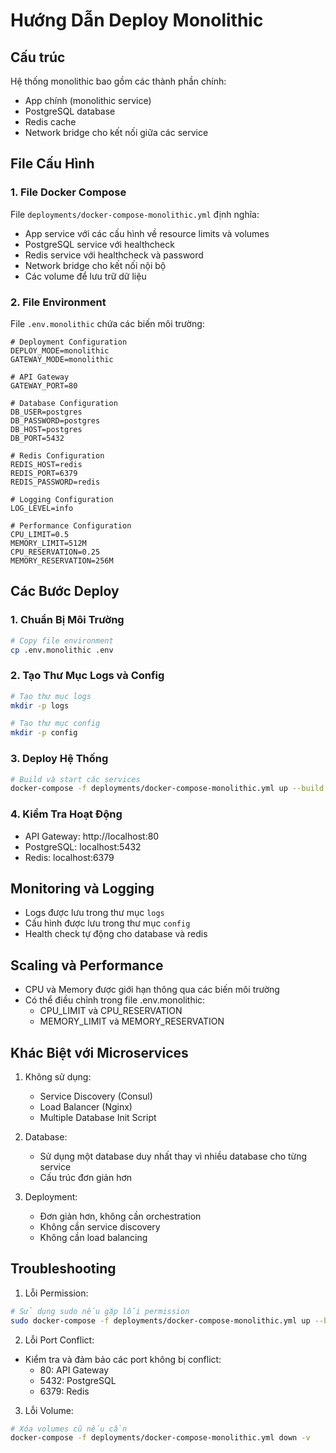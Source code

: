 # Hướng Dẫn Deploy Monolithic

## Cấu trúc
Hệ thống monolithic bao gồm các thành phần chính:
- App chính (monolithic service)
- PostgreSQL database
- Redis cache
- Network bridge cho kết nối giữa các service

## File Cấu Hình
### 1. File Docker Compose
File `deployments/docker-compose-monolithic.yml` định nghĩa:
- App service với các cấu hình về resource limits và volumes
- PostgreSQL service với healthcheck
- Redis service với healthcheck và password
- Network bridge cho kết nối nội bộ
- Các volume để lưu trữ dữ liệu

### 2. File Environment
File `.env.monolithic` chứa các biến môi trường:
```env
# Deployment Configuration
DEPLOY_MODE=monolithic
GATEWAY_MODE=monolithic

# API Gateway
GATEWAY_PORT=80

# Database Configuration
DB_USER=postgres
DB_PASSWORD=postgres
DB_HOST=postgres
DB_PORT=5432

# Redis Configuration
REDIS_HOST=redis
REDIS_PORT=6379
REDIS_PASSWORD=redis

# Logging Configuration
LOG_LEVEL=info

# Performance Configuration
CPU_LIMIT=0.5
MEMORY_LIMIT=512M
CPU_RESERVATION=0.25
MEMORY_RESERVATION=256M
```

## Các Bước Deploy

### 1. Chuẩn Bị Môi Trường
```bash
# Copy file environment
cp .env.monolithic .env
```

### 2. Tạo Thư Mục Logs và Config
```bash
# Tạo thư mục logs
mkdir -p logs

# Tạo thư mục config
mkdir -p config
```

### 3. Deploy Hệ Thống
```bash
# Build và start các services
docker-compose -f deployments/docker-compose-monolithic.yml up --build
```

### 4. Kiểm Tra Hoạt Động
- API Gateway: http://localhost:80
- PostgreSQL: localhost:5432
- Redis: localhost:6379

## Monitoring và Logging
- Logs được lưu trong thư mục `logs`
- Cấu hình được lưu trong thư mục `config`
- Health check tự động cho database và redis

## Scaling và Performance
- CPU và Memory được giới hạn thông qua các biến môi trường
- Có thể điều chỉnh trong file .env.monolithic:
  - CPU_LIMIT và CPU_RESERVATION
  - MEMORY_LIMIT và MEMORY_RESERVATION

## Khác Biệt với Microservices
1. Không sử dụng:
   - Service Discovery (Consul)
   - Load Balancer (Nginx)
   - Multiple Database Init Script
   
2. Database:
   - Sử dụng một database duy nhất thay vì nhiều database cho từng service
   - Cấu trúc đơn giản hơn

3. Deployment:
   - Đơn giản hơn, không cần orchestration
   - Không cần service discovery
   - Không cần load balancing

## Troubleshooting
1. Lỗi Permission:
```bash
# Sử dụng sudo nếu gặp lỗi permission
sudo docker-compose -f deployments/docker-compose-monolithic.yml up --build
```

2. Lỗi Port Conflict:
- Kiểm tra và đảm bảo các port không bị conflict:
  - 80: API Gateway
  - 5432: PostgreSQL
  - 6379: Redis

3. Lỗi Volume:
```bash
# Xóa volumes cũ nếu cần
docker-compose -f deployments/docker-compose-monolithic.yml down -v
``` 